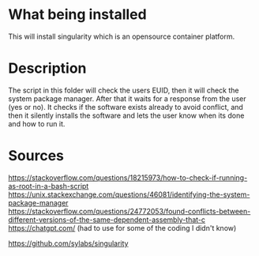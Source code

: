# What being installed
This will install singularity which is an opensource container platform.

# Description
The script in this folder will check the users EUID, then it will check the system package manager. After that it waits for a response from the user (yes or no). It checks if the software exists already to avoid conflict, and then it silently installs the software and lets the user know when its done and how to run it.

# Sources 
https://stackoverflow.com/questions/18215973/how-to-check-if-running-as-root-in-a-bash-script <br>
https://unix.stackexchange.com/questions/46081/identifying-the-system-package-manager <br>
https://stackoverflow.com/questions/24772053/found-conflicts-between-different-versions-of-the-same-dependent-assembly-that-c <br>
https://chatgpt.com/ (had to use for some of the coding I didn't know) <br> 

https://github.com/sylabs/singularity
